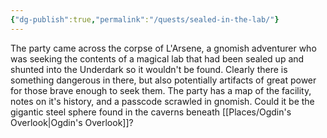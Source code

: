 ```yaml
---
{"dg-publish":true,"permalink":"/quests/sealed-in-the-lab/"}
---
```


The party came across the corpse of L'Arsene, a gnomish adventurer who was seeking the contents of a magical lab that had been sealed up and shunted into the Underdark so it wouldn't be found.  Clearly there is something dangerous in there, but also potentially artifacts of great power for those brave enough to seek them.  The party has a map of the facility, notes on it's history, and a passcode scrawled in gnomish.  Could it be the gigantic steel sphere found in the caverns beneath [[Places/Ogdin's Overlook\|Ogdin's Overlook]]?  